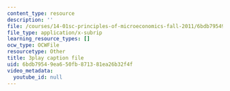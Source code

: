 ```yaml
---
content_type: resource
description: ''
file: /courses/14-01sc-principles-of-microeconomics-fall-2011/6bdb79549ea650fb871381ea26b32f4f_LpNKCJSZk_k.vtt
file_type: application/x-subrip
learning_resource_types: []
ocw_type: OCWFile
resourcetype: Other
title: 3play caption file
uid: 6bdb7954-9ea6-50fb-8713-81ea26b32f4f
video_metadata:
  youtube_id: null
---
```

